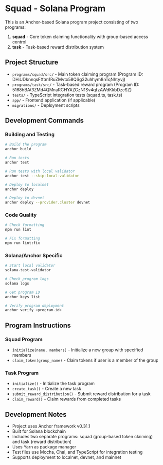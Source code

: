# Squad - Solana Program

This is an Anchor-based Solana program project consisting of two programs:
1. **squad** - Core token claiming functionality with group-based access control
2. **task** - Task-based reward distribution system

## Project Structure

- `programs/squad/src/` - Main token claiming program (Program ID: DHiUDknnqsFXtm1RuZMvtx58QSg32uhhym8nTqNhtyvj)
- `programs/task/src/` - Task-based reward program (Program ID: 5168hBAt3ZMd4QMnaRCHYAZCzN1Sv4qfzAWdKkbDzcSZ)
- `tests/` - TypeScript integration tests (squad.ts, task.ts)
- `app/` - Frontend application (if applicable)
- `migrations/` - Deployment scripts

## Development Commands

### Building and Testing
```bash
# Build the program
anchor build

# Run tests
anchor test

# Run tests with local validator
anchor test --skip-local-validator

# Deploy to localnet
anchor deploy

# Deploy to devnet
anchor deploy --provider.cluster devnet
```

### Code Quality
```bash
# Check formatting
npm run lint

# Fix formatting
npm run lint:fix
```

### Solana/Anchor Specific
```bash
# Start local validator
solana-test-validator

# Check program logs
solana logs

# Get program ID
anchor keys list

# Verify program deployment
anchor verify <program-id>
```

## Program Instructions

### Squad Program
- `initialize(name, members)` - Initialize a new group with specified members
- `claim_token(group_name)` - Claim tokens if user is a member of the group

### Task Program
- `initialize()` - Initialize the task program
- `create_task()` - Create a new task
- `submit_reward_distribution()` - Submit reward distribution for a task
- `claim_reward()` - Claim rewards from completed tasks

## Development Notes

- Project uses Anchor framework v0.31.1
- Built for Solana blockchain
- Includes two separate programs: squad (group-based token claiming) and task (reward distribution)
- Uses Yarn as package manager
- Test files use Mocha, Chai, and TypeScript for integration testing
- Supports deployment to localnet, devnet, and mainnet